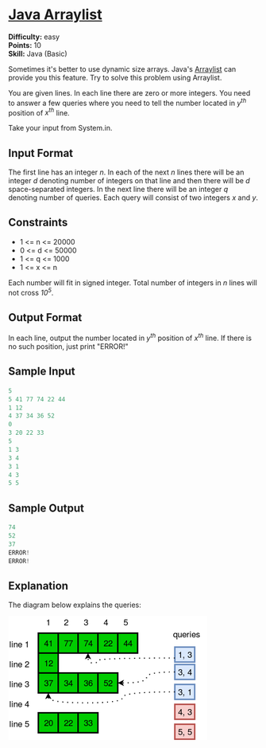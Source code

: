 # [Java Arraylist](https://www.hackerrank.com/challenges/java-arraylist/problem)

**Difficulty:** easy
</br>**Points:** 10
</br>**Skill:** Java (Basic)

Sometimes it's better to use dynamic size arrays. Java's [Arraylist](https://docs.oracle.com/javase/7/docs/api/java/util/ArrayList.html) can provide you this feature. Try to solve this problem using Arraylist.

You are given  lines. In each line there are zero or more integers. You need to answer a few queries where you need to tell the number located in _y<sup>th</sup>_ position of _x<sup>th</sup>_ line.

Take your input from System.in.

## Input Format
The first line has an integer _n_. In each of the next _n_ lines there will be an integer _d_ denoting number of integers on that line and then there will be _d_ space-separated integers. 
In the next line there will be an integer _q_ denoting number of queries. Each query will consist of two integers _x_ and _y_.

## Constraints
- 1 <= n <= 20000
- 0 <= d <= 50000
- 1 <= q <= 1000
- 1 <= x <= n

Each number will fit in signed integer.
Total number of integers in _n_ lines will not cross _10<sup>5</sup>_.

## Output Format
In each line, output the number located in _y<sup>th</sup>_ position of _x<sup>th</sup>_ line. If there is no such position, just print "ERROR!"

## Sample Input
````java
5
5 41 77 74 22 44
1 12
4 37 34 36 52
0
3 20 22 33
5
1 3
3 4
3 1
4 3
5 5
````

## Sample Output
````java
74
52
37
ERROR!
ERROR!
````

## Explanation

The diagram below explains the queries:

![img.png](img.png)